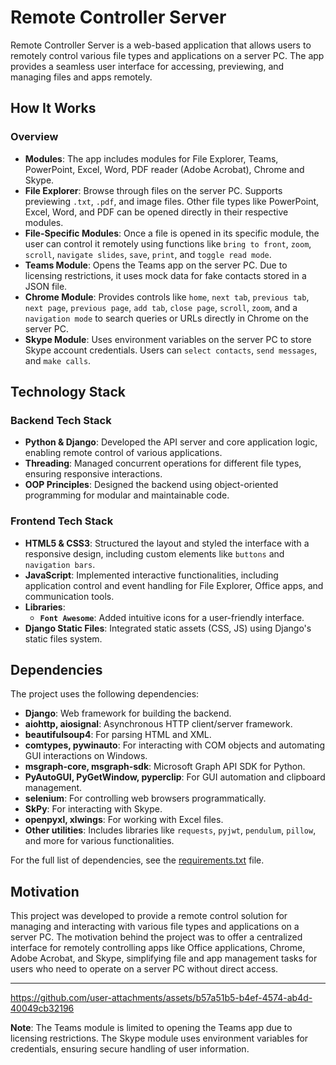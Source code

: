 # Remote Controller Server

Remote Controller Server is a web-based application that allows users to remotely control various file types and applications on a server PC. The app provides a seamless user interface for accessing, previewing, and managing files and apps remotely.

## How It Works

### Overview
- **Modules**: The app includes modules for File Explorer, Teams, PowerPoint, Excel, Word, PDF reader (Adobe Acrobat), Chrome and Skype.
- **File Explorer**: Browse through files on the server PC. Supports previewing `.txt`, `.pdf`, and image files. Other file types like PowerPoint, Excel, Word, and PDF can be opened directly in their respective modules.
- **File-Specific Modules**: Once a file is opened in its specific module, the user can control it remotely using functions like `bring to front`, `zoom`, `scroll`, `navigate slides`, `save`, `print`, and `toggle read mode`.
- **Teams Module**: Opens the Teams app on the server PC. Due to licensing restrictions, it uses mock data for fake contacts stored in a JSON file.
- **Chrome Module**: Provides controls like `home`, `next tab`, `previous tab`, `next page`, `previous page`, `add tab`, `close page`, `scroll`, `zoom`, and a `navigation mode` to search queries or URLs directly in Chrome on the server PC.
- **Skype Module**: Uses environment variables on the server PC to store Skype account credentials. Users can `select contacts`, `send messages`, and `make calls`.
  
## Technology Stack

### Backend Tech Stack

- **Python & Django**: Developed the API server and core application logic, enabling remote control of various applications.
- **Threading**: Managed concurrent operations for different file types, ensuring responsive interactions.
- **OOP Principles**: Designed the backend using object-oriented programming for modular and maintainable code.

### Frontend Tech Stack

- **HTML5 & CSS3**: Structured the layout and styled the interface with a responsive design, including custom elements like `buttons` and `navigation bars`.
- **JavaScript**: Implemented interactive functionalities, including application control and event handling for File Explorer, Office apps, and communication tools.
- **Libraries**:
  - **`Font Awesome`**: Added intuitive icons for a user-friendly interface.
- **Django Static Files**: Integrated static assets (CSS, JS) using Django's static files system.


## Dependencies

The project uses the following dependencies:

- **Django**: Web framework for building the backend.
- **aiohttp, aiosignal**: Asynchronous HTTP client/server framework.
- **beautifulsoup4**: For parsing HTML and XML.
- **comtypes, pywinauto**: For interacting with COM objects and automating GUI interactions on Windows.
- **msgraph-core, msgraph-sdk**: Microsoft Graph API SDK for Python.
- **PyAutoGUI, PyGetWindow, pyperclip**: For GUI automation and clipboard management.
- **selenium**: For controlling web browsers programmatically.
- **SkPy**: For interacting with Skype.
- **openpyxl, xlwings**: For working with Excel files.
- **Other utilities**: Includes libraries like `requests`, `pyjwt`, `pendulum`, `pillow`, and more for various functionalities.

For the full list of dependencies, see the [requirements.txt](./requirements.txt) file.

## Motivation

This project was developed to provide a remote control solution for managing and interacting with various file types and applications on a server PC. The motivation behind the project was to offer a centralized interface for remotely controlling apps like Office applications, Chrome, Adobe Acrobat, and Skype, simplifying file and app management tasks for users who need to operate on a server PC without direct access.

---

https://github.com/user-attachments/assets/b57a51b5-b4ef-4574-ab4d-40049cb32196



**Note**: The Teams module is limited to opening the Teams app due to licensing restrictions. The Skype module uses environment variables for credentials, ensuring secure handling of user information.
